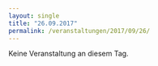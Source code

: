 ```yaml
---
layout: single
title: "26.09.2017"
permalink: /veranstaltungen/2017/09/26/
---
```


Keine Veranstaltung an diesem Tag.
